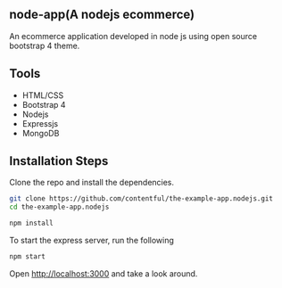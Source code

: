 ## node-app(A nodejs ecommerce)

An ecommerce application developed in node js using open source bootstrap 4 theme. 

## Tools

* HTML/CSS
* Bootstrap 4
* Nodejs
* Expressjs
* MongoDB

## Installation Steps

Clone the repo and install the dependencies.

```bash
git clone https://github.com/contentful/the-example-app.nodejs.git
cd the-example-app.nodejs
```

```bash
npm install
```

To start the express server, run the following

```bash
npm start
```

Open [http://localhost:3000](http://localhost:3000) and take a look around.


